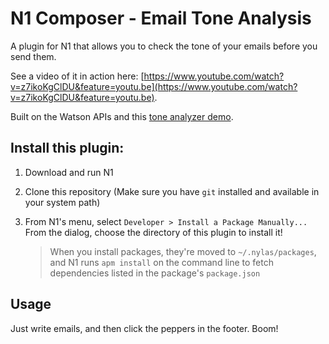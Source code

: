 
# N1 Composer - Email Tone Analysis

A plugin for N1 that allows you to check the tone of your emails before
you send them.

See a video of it in action here: [https://www.youtube.com/watch?v=z7ikoKgClDU&feature=youtu.be](https://www.youtube.com/watch?v=z7ikoKgClDU&feature=youtu.be).

Built on the Watson APIs
and this [tone analyzer demo](https://github.com/watson-developer-cloud/tone-analyzer-nodejs).

## Install this plugin:

1. Download and run N1

2. Clone this repository (Make sure you have `git` installed and available in
   your system path)

3. From N1's menu, select `Developer > Install a Package Manually...`
   From the dialog, choose the directory of this plugin to install it!

   > When you install packages, they're moved to `~/.nylas/packages`,
   > and N1 runs `apm install` on the command line to fetch dependencies
   > listed in the package's `package.json`


## Usage

Just write emails, and then click the peppers in the footer. Boom!
